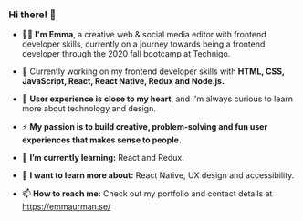 ### Hi there! 👋

-  👩‍💻 **I'm Emma**, a creative web & social media editor with frontend developer skills, currently on a journey towards being a frontend developer through the 2020 fall bootcamp at Technigo. 

- 🚀 Currently working on my frontend developer skills with **HTML, CSS, JavaScript, React, React Native, Redux and Node.js.** 

- 💛 **User experience is close to my heart**, and I'm always curious to learn more about technology and design. 

- ⚡️ **My passion is to build creative, problem-solving and fun user experiences that makes sense to people.**

- 🌱 **I’m currently learning:** React and Redux.

- 🎨 **I want to learn more about:** React Native, UX design and accessibility.

- 📫 **How to reach me:** Check out my portfolio and contact details at https://emmaurman.se/
